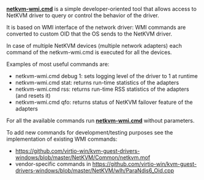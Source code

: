 **[netkvm-wmi.cmd](https://github.com/virtio-win/kvm-guest-drivers-windows/blob/master/NetKVM/DebugTools/WMI/netkvm-wmi.cmd)** is a simple developer-oriented tool that allows access to NetKVM driver to query or control the behavior of the driver.

It is based on WMI interface of the network driver: WMI commands are converted to custom OID that the OS sends to the NetKVM driver.

In case of multiple NetKVM devices (multiple network adapters) each command of the netkvm-wmi.cmd is executed for all the devices.

Examples of most useful commands are:
* netkvm-wmi.cmd debug 1: sets logging level of the driver to 1 at runtime
* netkvm-wmi.cmd stat: returns run-time statistics of the adapters
* netkvm-wmi.cmd rss: returns run-time RSS statistics of the adapters (and resets it)
* netkvm-wmi.cmd qfo: returns status of NetKVM failover feature of the adapters

For all the available commands run **[netkvm-wmi.cmd](https://github.com/virtio-win/kvm-guest-drivers-windows/blob/master/NetKVM/DebugTools/WMI/netkvm-wmi.cmd)** without parameters.

To add new commands for development/testing purposes see the implementation of existing WMI commands:
* https://github.com/virtio-win/kvm-guest-drivers-windows/blob/master/NetKVM/Common/netkvm.mof
* vendor-specific commands in https://github.com/virtio-win/kvm-guest-drivers-windows/blob/master/NetKVM/wlh/ParaNdis6_Oid.cpp


